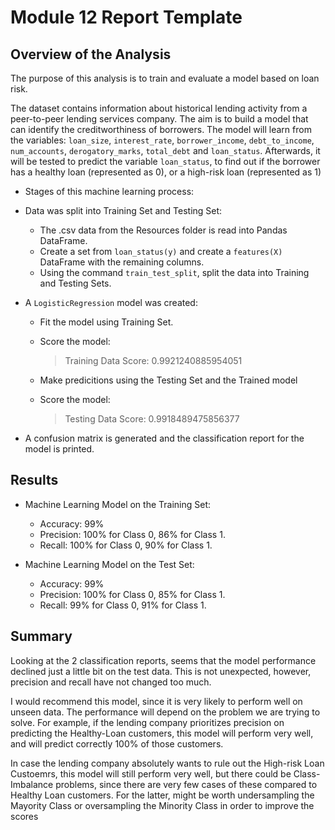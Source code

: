 # Module 12 Report Template

## Overview of the Analysis
The purpose of this analysis is to train and evaluate a model based on loan risk.

The dataset contains information about historical lending activity from a peer-to-peer lending services company. The aim is to build a model that can identify the creditworthiness of borrowers. 
The model will learn from the variables: `loan_size`, `interest_rate`, `borrower_income`, `debt_to_income`, `num_accounts`, `derogatory_marks`, `total_debt` and `loan_status`. Afterwards, it will be tested to predict the variable `loan_status`, to find out if the borrower has a healthy loan (represented as 0), or a high-risk loan (represented as 1)

* Stages of this machine learning process: 
* Data was split into Training Set and Testing Set:
    - The .csv data from the Resources folder is read into Pandas DataFrame.
    - Create a set from `loan_status(y)` and create a `features(X)` DataFrame with the remaining columns.
    - Using the command `train_test_split`, split the data into Training and Testing Sets.
    
    
    
* A `LogisticRegression` model was created:
    - Fit the model using Training Set.
    - Score the model:
        > Training Data Score: 0.9921240885954051
        
    - Make predicitions using the Testing Set and the Trained model
    - Score the model:
        > Testing Data Score: 0.9918489475856377  
        
* A confusion matrix is generated and the classification report for the model is printed. 

## Results

* Machine Learning Model on the Training Set:
  * Accuracy: 99%
  * Precision: 100% for Class 0, 86% for Class 1.
  * Recall: 100% for Class 0, 90% for Class 1.



* Machine Learning Model on the Test Set:
  * Accuracy: 99%
  * Precision: 100% for Class 0, 85% for Class 1.
  * Recall: 99% for Class 0, 91% for Class 1.

## Summary
Looking at the 2 classification reports, seems that the model performance declined just a little bit on the test data. This is not unexpected, however, precision and recall have not changed too much. 

I would recommend this model, since it is very likely to perform well on unseen data. The performance will depend on the problem we are trying to solve. For example, if the lending company prioritizes precision on predicting the Healthy-Loan customers, this model will perform very well, and will predict correctly 100% of those customers.

In case the lending company absolutely wants to rule out the High-risk Loan Custoemrs, this model will still perform very well, but there could be Class-Imbalance problems, since there are very few cases of these compared to Healthy Loan customers. For the latter, might be worth undersampling the Mayority Class or oversampling the Minority Class in order to improve the scores